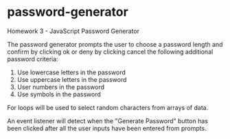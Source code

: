 # password-generator
Homework 3 - JavaScript Password Generator

The password generator prompts the user to choose a password length and confirm by clicking ok or deny by clicking cancel the following additional password criteria:
1. Use lowercase letters in the password
2. Use uppercase letters in the password
3. User numbers in the password
4. Use symbols in the password

For loops will be used to select random characters from arrays of data.

An event listener will detect when the "Generate Password" button has been clicked after all the user inputs have been entered from prompts.
